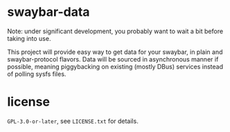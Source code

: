 # swaybar-data

Note: under significant development, you probably want to wait a bit before
taking into use.

This project will provide easy way to get data for your swaybar, in plain and
swaybar-protocol flavors. Data will be sourced in asynchronous manner if
possible, meaning piggybacking on existing (mostly DBus) services instead of
polling sysfs files.


# license

`GPL-3.0-or-later`, see `LICENSE.txt` for details.
